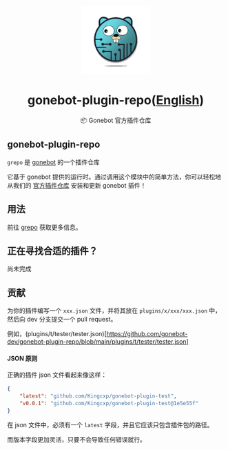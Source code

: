 <div align="center">
  <a href="https://github.com/gonebot-dev">
    <img width="160" src="/assets/gonebot-logo.png" />
  </a>
  <h1>gonebot-plugin-repo(<a href="/README.md">English</a>)</h1>
  <p>📦 Gonebot 官方插件仓库</p>
</div>

## gonebot-plugin-repo

`grepo` 是 [gonebot](https://github.com/gonebot-dev/gonebot) 的一个插件仓库

它基于 gonebot 提供的运行时。通过调用这个模块中的简单方法，你可以轻松地从我们的 [官方插件仓库](https://github.com/gonebot-dev/gonebot-plugin-repo) 安装和更新 gonebot 插件！

## 用法

前往 [grepo](https://github.com/gonebot-dev/grepo) 获取更多信息。

## 正在寻找合适的插件？

尚未完成

## 贡献

为你的插件编写一个 `xxx.json` 文件，并将其放在 `plugins/x/xxx/xxx.json` 中，然后向 dev 分支提交一个 pull request。

例如，(plugins/t/tester/tester.json)[https://github.com/gonebot-dev/gonebot-plugin-repo/blob/main/plugins/t/tester/tester.json]

#### JSON 原则

正确的插件 json 文件看起来像这样：
```json
{
    "latest": "github.com/Kingcxp/gonebot-plugin-test",
    "v0.0.1": "github.com/Kingcxp/gonebot-plugin-test@1e5e55f"
}
```

在 json 文件中，必须有一个 `latest` 字段，并且它应该只包含插件包的路径。

而版本字段更加灵活，只要不会导致任何错误就行。